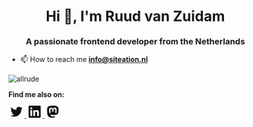 <h1 align="center">Hi 👋, I'm Ruud van Zuidam</h1>
<h3 align="center">A passionate frontend developer from the Netherlands</h3>

- 📫 How to reach me **info@siteation.nl**

<p><img align="center" src="https://github-readme-stats.vercel.app/api/top-langs/?username=allrude&layout=compact&hide=html" alt="allrude" /></p>

**Find me also on:**

<a rel="me nofollow" target="_blank" href="https://twitter.com/allrude">
  <picture>
    <source media="(prefers-color-scheme: dark)" srcset="https://raw.githubusercontent.com/grimlink/grimlink/main/assets/socials/dark/twitter.svg">
    <img src="https://raw.githubusercontent.com/grimlink/grimlink/main/assets/socials/light/twitter.svg" width="24" height="24" hspace="4" alt="Follow me on Twitter">
  </picture>
</a>

<a rel="me nofollow" target="_blank" href="https://www.linkedin.com/in/ruudvanzuidam">
  <picture>
    <source media="(prefers-color-scheme: dark)" srcset="https://raw.githubusercontent.com/grimlink/grimlink/main/assets/socials/dark/linkedin.svg">
    <img src="https://raw.githubusercontent.com/grimlink/grimlink/main/assets/socials/light/linkedin.svg" width="24" height="24" hspace="4" alt="Follow me on LinkedIn">
  </picture>
</a>

<a rel="me nofollow" target="_blank" href="https://mastodon.social/@Allrude">
  <picture>
    <source media="(prefers-color-scheme: dark)" srcset="https://raw.githubusercontent.com/grimlink/grimlink/main/assets/socials/dark/mastodon.svg">
    <img src="https://raw.githubusercontent.com/grimlink/grimlink/main/assets/socials/light/mastodon.svg" width="24" height="24" hspace="4" alt="Follow me on Mastodon">
  </picture>
</a>
